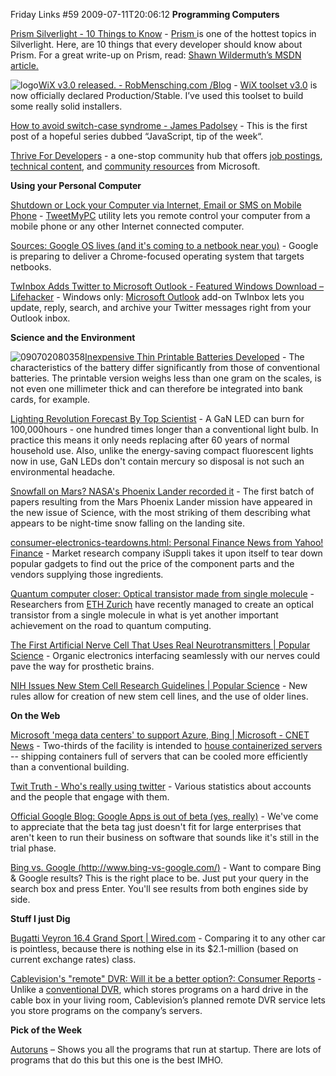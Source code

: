Friday Links #59
2009-07-11T20:06:12
**Programming Computers**

[Prism Silverlight - 10 Things to Know](http://www.sparklingclient.com/prism-silverlight/) - [Prism ](http://compositewpf.codeplex.com/)is one of the hottest topics in Silverlight. Here, are 10 things that every developer should know about Prism. For a great write-up on Prism, read: [Shawn Wildermuth’s MSDN article.](http://msdn.microsoft.com/en-us/magazine/dd943055.aspx)

![logo](/cdn/images/blog/FridayLinks59_D815/logo.gif)[WiX v3.0 released. - RobMensching.com /Blog](http://robmensching.com/blog/posts/2009/7/4/WiX-v3.0-released) - [WiX toolset v3.0](http://wix.sourceforge.net/) is now officially declared Production/Stable. I’ve used this toolset to build some really solid installers.

[How to avoid switch-case syndrome - James Padolsey](http://james.padolsey.com/javascript/how-to-avoid-switch-case-syndrome/) - This is the first post of a hopeful series dubbed “JavaScript, tip of the week“.

[Thrive For Developers](http://www.microsoft.com/click/thrivedev/default.aspx) - a one-stop community hub that offers [job postings](http://www.microsoft.com/click/thrivedev/Advance/TrainingCert/), [technical content](http://www.microsoft.com/click/thrivedev/Enhance/WebDevelopment/), and [community resources](http://www.msdnevents.com/thrivedev/) from Microsoft.

**Using your Personal Computer**

[Shutdown or Lock your Computer via Internet, Email or SMS on Mobile Phone](http://www.labnol.org/software/control-computer-with-email-or-sms/9229/) - [TweetMyPC](http://tweetmypc.codeplex.com/) utility lets you remote control your computer from a mobile phone or any other Internet connected computer. 

[Sources: Google OS lives (and it's coming to a netbook near you)](http://arstechnica.com/web/news/2009/07/google-chrome-os-lives-and-is-coming-to-a-netbook-near-you.ars) - Google is preparing to deliver a Chrome-focused operating system that targets netbooks.

[TwInbox Adds Twitter to Microsoft Outlook - Featured Windows Download – Lifehacker](http://lifehacker.com/5312093/twinbox-adds-twitter-to-microsoft-outlook) - Windows only: [Microsoft Outlook](http://lifehacker.com/tag/microsoft-outlook/) add-on TwInbox lets you update, reply, search, and archive your Twitter messages right from your Outlook inbox.

**Science and the Environment**

![090702080358](/cdn/images/blog/FridayLinks59_D815/090702080358.jpg)[Inexpensive Thin Printable Batteries Developed](http://www.sciencedaily.com/releases/2009/07/090702080358.htm) - The characteristics of the battery differ significantly from those of conventional batteries. The printable version weighs less than one gram on the scales, is not even one millimeter thick and can therefore be integrated into bank cards, for example. 

[Lighting Revolution Forecast By Top Scientist](http://www.sciencedaily.com/releases/2009/07/090702080116.htm) - A GaN LED can burn for 100,000hours - one hundred times longer than a conventional light bulb. In practice this means it only needs replacing after 60 years of normal household use. Also, unlike the energy-saving compact fluorescent lights now in use, GaN LEDs don't contain mercury so disposal is not such an environmental headache.

[Snowfall on Mars? NASA's Phoenix Lander recorded it](http://arstechnica.com/science/news/2009/07/phoenix-lander-observed-snow-falling-on-mars.ars) - The first batch of papers resulting from the Mars Phoenix Lander mission have appeared in the new issue of Science, with the most striking of them describing what appears to be night-time snow falling on the landing site.

[consumer-electronics-teardowns.html: Personal Finance News from Yahoo! Finance](http://finance.yahoo.com/family-home/article/107263/consumer-electronics-teardowns.html;_ylt=AlEng_Jxb3d9Vl5eU4WcjfBO7sMF) - Market research company iSuppli takes it upon itself to tear down popular gadgets to find out the price of the component parts and the vendors supplying those ingredients.

[Quantum computer closer: Optical transistor made from single molecule](http://www.gizmag.com/optical-transistor-made-from-single-molecule/12157/) - Researchers from [ETH Zurich](http://www.ethz.ch/index_EN) have recently managed to create an optical transistor from a single molecule in what is yet another important achievement on the road to quantum computing.

[The First Artificial Nerve Cell That Uses Real Neurotransmitters | Popular Science](http://www.popsci.com/scitech/article/2009-07/swedish-scientists-create-robotic-nerve-cell) - Organic electronics interfacing seamlessly with our nerves could pave the way for prosthetic brains.

[NIH Issues New Stem Cell Research Guidelines | Popular Science](http://www.popsci.com/scitech/article/2009-07/nih-issues-new-stem-cell-research-guidelines) - New rules allow for creation of new stem cell lines, and the use of older lines.

**On the Web**

[Microsoft 'mega data centers' to support Azure, Bing | Microsoft - CNET News](http://news.cnet.com/8301-10805_3-10277976-75.html?part=rss&subj=news&tag=2547-1_3-0-5) - Two-thirds of the facility is intended to [house containerized servers](http://news.cnet.com/8301-13860_3-10020902-56.html) -- shipping containers full of servers that can be cooled more efficiently than a conventional building.

[Twit Truth - Who's really using twitter](http://twittruth.com/) - Various statistics about accounts and the people that engage with them.

[Official Google Blog: Google Apps is out of beta (yes, really)](http://googleblog.blogspot.com/2009/07/google-apps-is-out-of-beta-yes-really.html) - We've come to appreciate that the beta tag just doesn't fit for large enterprises that aren't keen to run their business on software that sounds like it's still in the trial phase.

[Bing vs. Google (http://www.bing-vs-google.com/)](http://www.bing-vs-google.com/) - Want to compare Bing & Google results? This is the right place to be. Just put your query in the search box and press Enter. You'll see results from both engines side by side.

**Stuff I just Dig**

[Bugatti Veyron 16.4 Grand Sport | Wired.com](http://www.wired.com/reviews/product/pr_veyron_convertible) - Comparing it to any other car is pointless, because there is nothing else in its $2.1-million (based on current exchange rates) class.

[Cablevision's "remote" DVR: Will it be a better option?: Consumer Reports](http://blogs.consumerreports.org/electronics/2009/07/the-supreme-courts-recent-decision-link-not-to-hear-a-final-appeal-by-broadcasters-and-movie-studios-seeking-to-block-ca.html) - Unlike a [conventional DVR](http://www.optimum.com/io/dvr/index.jsp), which stores programs on a hard drive in the cable box in your living room, Cablevision’s planned remote DVR service lets you store programs on the company’s servers.

**Pick of the Week**

[Autoruns](http://technet.microsoft.com/en-us/sysinternals/bb963902.aspx) – Shows you all the programs that run at startup. There are lots of programs that do this but this one is the best IMHO.
